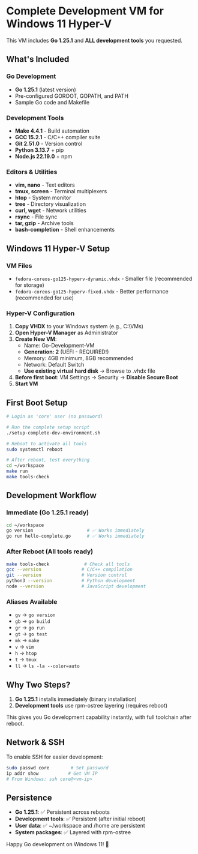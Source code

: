 # Complete Development VM for Windows 11 Hyper-V

This VM includes **Go 1.25.1** and **ALL development tools** you requested.

## What's Included

### Go Development
- **Go 1.25.1** (latest version)
- Pre-configured GOROOT, GOPATH, and PATH
- Sample Go code and Makefile

### Development Tools  
- **Make 4.4.1** - Build automation
- **GCC 15.2.1** - C/C++ compiler suite
- **Git 2.51.0** - Version control
- **Python 3.13.7** + pip
- **Node.js 22.19.0** + npm

### Editors & Utilities
- **vim, nano** - Text editors
- **tmux, screen** - Terminal multiplexers  
- **htop** - System monitor
- **tree** - Directory visualization
- **curl, wget** - Network utilities
- **rsync** - File sync
- **tar, gzip** - Archive tools
- **bash-completion** - Shell enhancements

## Windows 11 Hyper-V Setup

### VM Files
- `fedora-coreos-go125-hyperv-dynamic.vhdx` - Smaller file (recommended for storage)
- `fedora-coreos-go125-hyperv-fixed.vhdx` - Better performance (recommended for use)

### Hyper-V Configuration
1. **Copy VHDX** to your Windows system (e.g., C:\VMs\)
2. **Open Hyper-V Manager** as Administrator
3. **Create New VM**:
   - Name: Go-Development-VM
   - **Generation: 2** (UEFI - REQUIRED!)
   - Memory: 4GB minimum, 8GB recommended
   - Network: Default Switch
   - **Use existing virtual hard disk** → Browse to .vhdx file
4. **Before first boot**: VM Settings → Security → **Disable Secure Boot**
5. **Start VM**

## First Boot Setup

```bash
# Login as 'core' user (no password)

# Run the complete setup script
./setup-complete-dev-environment.sh

# Reboot to activate all tools
sudo systemctl reboot

# After reboot, test everything
cd ~/workspace
make run
make tools-check
```

## Development Workflow

### Immediate (Go 1.25.1 ready)
```bash
cd ~/workspace
go version                    # ✅ Works immediately
go run hello-complete.go      # ✅ Works immediately  
```

### After Reboot (All tools ready)
```bash
make tools-check             # Check all tools
gcc --version               # C/C++ compilation
git --version               # Version control
python3 --version           # Python development
node --version              # JavaScript development
```

### Aliases Available
- `gv` → `go version`
- `gb` → `go build`
- `gr` → `go run`  
- `gt` → `go test`
- `mk` → `make`
- `v` → `vim`
- `h` → `htop`
- `t` → `tmux`
- `ll` → `ls -la --color=auto`

## Why Two Steps?

1. **Go 1.25.1** installs immediately (binary installation)
2. **Development tools** use rpm-ostree layering (requires reboot)

This gives you Go development capability instantly, with full toolchain after reboot.

## Network & SSH

To enable SSH for easier development:
```bash
sudo passwd core        # Set password
ip addr show           # Get VM IP
# From Windows: ssh core@<vm-ip>
```

## Persistence

- **Go 1.25.1**: ✅ Persistent across reboots
- **Development tools**: ✅ Persistent (after initial reboot)
- **User data**: ✅ ~/workspace and /home are persistent
- **System packages**: ✅ Layered with rpm-ostree

Happy Go development on Windows 11! 🚀
